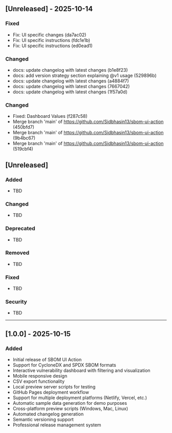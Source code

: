 ## [Unreleased] - 2025-10-14

### Fixed
- Fix: UI specific changes (da7ac02)
- Fix: UI specific instructions (fdc1e1b)
- Fix: UI specific instructions (ed0ead1)

### Changed
- docs: update changelog with latest changes (b1e8f23)
- docs: add version strategy section explaining @v1 usage (529896b)
- docs: update changelog with latest changes (a4884f7)
- docs: update changelog with latest changes (7667042)
- docs: update changelog with latest changes (1f57a0d)

### Changed
- Fixed: Dashboard Values (f287c58)
- Merge branch 'main' of https://github.com/Sidbhasin13/sbom-ui-action (450bfd7)
- Merge branch 'main' of https://github.com/Sidbhasin13/sbom-ui-action (9b4bc67)
- Merge branch 'main' of https://github.com/Sidbhasin13/sbom-ui-action (519cbf4)

## [Unreleased]

### Added
- TBD

### Changed
- TBD

### Deprecated
- TBD

### Removed
- TBD

### Fixed
- TBD

### Security
- TBD

---

## [1.0.0] - 2025-10-15

### Added
- Initial release of SBOM UI Action
- Support for CycloneDX and SPDX SBOM formats
- Interactive vulnerability dashboard with filtering and visualization
- Mobile responsive design
- CSV export functionality
- Local preview server scripts for testing
- GitHub Pages deployment workflow
- Support for multiple deployment platforms (Netlify, Vercel, etc.)
- Automatic sample data generation for demo purposes
- Cross-platform preview scripts (Windows, Mac, Linux)
- Automated changelog generation
- Semantic versioning support
- Professional release management system
